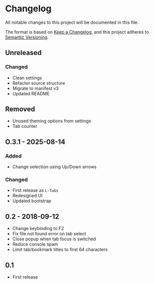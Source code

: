 # Changelog

All notable changes to this project will be documented in this file.

The format is based on [Keep a Changelog](https://keepachangelog.com/en/1.1.0/),
and this project adheres to [Semantic Versioning](https://semver.org/spec/v2.0.0.html).

## Unreleased

### Changed

- Clean settings
- Refactor source structure
- Migrate to manifest v3
- Updated README

## Removed

- Unused theming options from settings
- Tab counter

## O.3.1 - 2025-08-14

### Added

- Change selection using Up/Down arrows

### Changed

- First release as `L-Tabs`
- Redesigned UI
- Updated bootstrap

## 0.2 - 2018-09-12

- Change keybinding to F2
- Fix file not found error on tab select
- Close popup when tab focus is switched
- Reduce console spam
- Limit tab/bookmark titles to first 64 characters

## 0.1

- First release

